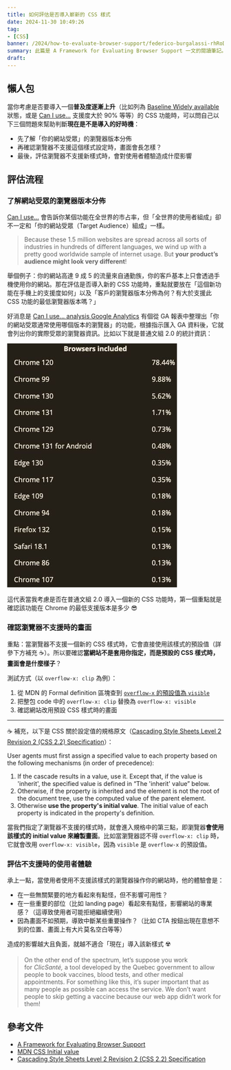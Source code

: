 ```yaml
---
title: 如何評估是否導入嶄新的 CSS 樣式
date: 2024-11-30 10:49:26
tag:
- [CSS]
banner: /2024/how-to-evaluate-browser-support/federico-burgalassi-rhRoDuYLvxI-unsplash.jpg
summary: 此篇是 A Framework for Evaluating Browser Support 一文的閱讀筆記。作者提供了一組「判斷是否要導入某個新 CSS 功能」的 SOP，極致懶人包就是「先確認你的網站受眾分佈」，接著確認「當瀏覽器不支援時會發生什麼事」，最後根據前兩項資訊判斷到底要不要導入新功能。
draft: 
---
```


## 懶人包

當你考慮是否要導入一個**普及度逐漸上升**（比如列為 [Baseline Widely available](https://developer.mozilla.org/en-US/docs/Glossary/Baseline/Compatibility) 狀態，或是 [Can I use...](https://caniuse.com/) 支援度大於 90% 等等）的 CSS 功能時，可以問自己以下三個問題來幫助判斷**現在是不是導入的好時機**：

- 先了解「你的網站受眾」的瀏覽器版本分佈
- 再確認瀏覽器不支援這個樣式設定時，畫面會長怎樣？
- 最後，評估瀏覽器不支援新樣式時，會對使用者體驗造成什麼影響

## 評估流程

### 了解網站受眾的瀏覽器版本分佈

[Can I use...](https://caniuse.com/) 會告訴你某個功能在全世界的市占率，但「全世界的使用者組成」卻不一定和「你的網站受眾（Target Audience）組成」一樣。

> Because these 1.5 million websites are spread across all sorts of industries in hundreds of different languages, we wind up with a pretty good worldwide sample of internet usage. But **your product’s audience might look very different**!

舉個例子：你的網站高達 9 成 5 的流量來自通勤族，你的客戶基本上只會透過手機使用你的網站。那在評估是否導入新的 CSS 功能時，重點就要放在「這個新功能在手機上的支援度如何」以及「客戶的瀏覽器版本分佈為何？有大於支援此 CSS 功能的最低瀏覽器版本嗎？」

好消息是 [Can I use... analysis Google Analytics](https://caniuse.com/ciu/import) 有個從 GA 報表中整理出「你的網站受眾通常使用哪個版本的瀏覽器」的功能，根據指示匯入 GA 資料後，它就會列出你的實際受眾的瀏覽器資訊。比如以下就是普通文組 2.0 的統計資訊：

![Browser version information of this blog's reader](/2024/how-to-evaluate-browser-support/caniuse.com-ciu-import-normal-reader.jpg)

這代表當我考慮是否在普通文組 2.0 導入一個新的 CSS 功能時，第一個重點就是確認該功能在 Chrome 的最低支援版本是多少 😎

### 確認瀏覽器不支援時的畫面

重點：當瀏覽器不支援一個新的 CSS 樣式時，它會直接使用該樣式的預設值（詳參下方補充 ☕️）。所以要確認**當網站不是套用你指定，而是預設的 CSS 樣式時，畫面會是什麼樣子**？

測試方式（以 `overflow-x: clip` 為例）：

1. 從 MDN 的 Formal definition 區塊查到 [`overflow-x` 的預設值為 `visible`](https://developer.mozilla.org/en-US/docs/Web/CSS/overflow-x#formal_definition)
2. 把整包 code 中的 `overflow-x: clip` 替換為 `overflow-x: visible`
3. 確認網站改用預設 CSS 樣式時的畫面

---

☕️ 補充，以下是 CSS 關於設定值的規格原文（[Cascading Style Sheets Level 2 Revision 2 (CSS 2.2) Specification](https://www.w3.org/TR/CSS22/cascade.html#specified-value)）：

User agents must first assign a specified value to each property based on the following mechanisms (in order of precedence):

1. If the cascade results in a value, use it. Except that, if the value is 'inherit', the specified value is defined in “The 'inherit' value” below.
2. Otherwise, if the property is inherited and the element is not the root of the document tree, use the computed value of the parent element.
3. Otherwise **use the property's initial value**. The initial value of each property is indicated in the property's definition.

當我們指定了瀏覽器不支援的樣式時，就會進入規格中的第三點，即瀏覽器**會使用該樣式的 initial value 來繪製畫面**。比如當瀏覽器認不得 `overflow-x: clip` 時，它就會改用 `overflow-x: visible`，因為 `visible` 是 `overflow-x` 的預設值。

### 評估不支援時的使用者體驗

承上一點，當使用者使用不支援該樣式的瀏覽器操作你的網站時，他的體驗會是：

- 在一些無關緊要的地方看起來有點怪，但不影響可用性？
- 在一些重要的部位（比如 landing page）看起來有點怪，影響網站的專業感？（這導致使用者可能拒絕繼續使用）
- 因為畫面不如預期，導致中斷某些重要操作？（比如 CTA 按鈕出現在意想不到的位置、畫面上有大片莫名空白等等）

造成的影響越大且負面，就越不適合「現在」導入該新樣式 ☢️

> On the other end of the spectrum, let’s suppose you work for *ClicSanté,* a tool developed by the Quebec government to allow people to book vaccines, blood tests, and other medical appointments. For something like this, it’s super important that as many people as possible can access the service. We don’t want people to skip getting a vaccine because our web app didn’t work for them!

## 參考文件

- [A Framework for Evaluating Browser Support](https://www.joshwcomeau.com/css/browser-support/)
- [MDN CSS Initial value](https://developer.mozilla.org/en-US/docs/Web/CSS/initial_value)
- [Cascading Style Sheets Level 2 Revision 2 (CSS 2.2) Specification](https://www.w3.org/TR/CSS22/cascade.html#specified-value)

